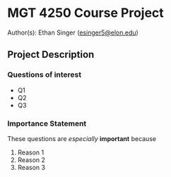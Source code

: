 # MGT 4250 Course Project
Author(s): Ethan Singer (esinger5@elon.edu)

## Project Description
### Questions of interest
- Q1
- Q2
- Q3
### Importance Statement
These questions are *especially* **important** because
1. Reason 1
2. Reason 2
3. Reason 3
